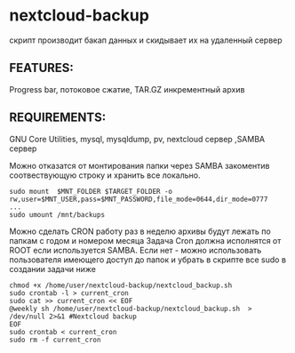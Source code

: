 # nextcloud-backup
скрипт производит бакап данных и скидывает их на удаленный сервер

## FEATURES: 
Progress bar, потоковое сжатие, TAR.GZ инкрементный архив

## REQUIREMENTS:
GNU Core Utilities, mysql, mysqldump, pv, nextcloud сервер ,SAMBA сервер

Можно отказатся от монтирования папки через SAMBA закоментив соотвествующую строку и хранить все локально.

```
sudo mount  $MNT_FOLDER $TARGET_FOLDER -o rw,user=$MNT_USER,pass=$MNT_PASSWORD,file_mode=0644,dir_mode=0777
...
sudo umount /mnt/backups

```
Можно сделать CRON работу раз в неделю архивы будут лежать по папкам с годом и номером месяца 
Задача Cron должна исполнятся от ROOT если используется SAMBA. Если нет - можно использовать пользователя имеющего доступ до папок и убрать в скрипте все sudo в создании задачи ниже

```
chmod +x /home/user/nextcloud-backup/nextcloud_backup.sh
sudo crontab -l > current_cron
sudo cat >> current_cron << EOF
@weekly sh /home/user/nextcloud-backup/nextcloud_backup.sh  > /dev/null 2>&1 #Nextcloud backup
EOF
sudo crontab < current_cron
sudo rm -f current_cron
```
